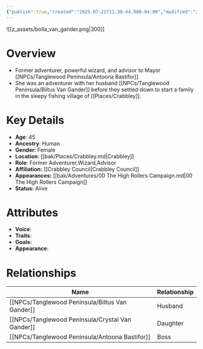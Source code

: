 ```yaml
---
{"publish":true,"created":"2025-07-21T11:30:44.000-04:00","modified":"2025-10-17T10:19:53.844-04:00","cssclasses":""}
---
```


![[z_assets/bolla_van_gander.png|300]]

# Overview
- Former adventurer, powerful wizard, and advisor to Mayor [[NPCs/Tanglewood Peninsula/Antoona Bastifor]].
- She was an adventurer with her husband [[NPCs/Tanglewood Peninsula/Biltus Van Gander]] before they settled down to start a family in the sleepy fishing village of [[Places/Crabbley]].

# Key Details
- **Age**: 45
- **Ancestry**: Human
- **Gender**: Female
- **Location**: [[bak/Places/Crabbley.md\|Crabbley]]
- **Role**: Former Adventurer,Wizard,Advisor
- **Affiliation:** [[Crabbley Council\|Crabbley Council]]
- **Appearances:** [[bak/Adventures/00 The High Rollers Campaign.md\|00 The High Rollers Campaign]]
- **Status:** Alive

# Attributes
- **Voice**: 
- **Traits**: 
- **Goals:** 
- **Appearance**: 

# Relationships

| Name                   | Relationship |
| ---------------------- | ------------ |
| [[NPCs/Tanglewood Peninsula/Biltus Van Gander]]  | Husband      |
| [[NPCs/Tanglewood Peninsula/Crystal Van Gander]] | Daughter     |
| [[NPCs/Tanglewood Peninsula/Antoona Bastifor]]   | Boss         |
